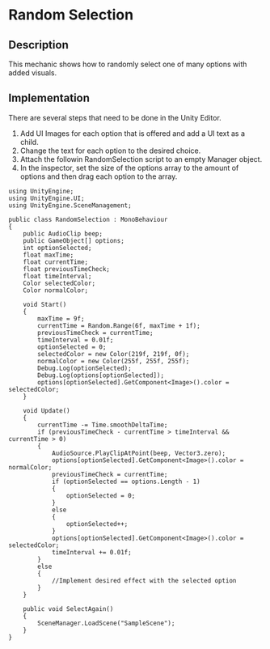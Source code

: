 # Random Selection

## Description
This mechanic shows how to randomly select one of many options with added visuals.

## Implementation
There are several steps that need to be done in the Unity Editor.

   1. Add UI Images for each option that is offered and add a UI text as a child.
   2. Change the text for each option to the desired choice.
   3. Attach the followin RandomSelection script to an empty Manager object.
   4. In the inspector, set the size of the options array to the amount of options and then drag each option to the array.
    

    using UnityEngine;
    using UnityEngine.UI;
    using UnityEngine.SceneManagement;

    public class RandomSelection : MonoBehaviour
    {
        public AudioClip beep;
        public GameObject[] options;
        int optionSelected;
        float maxTime;
        float currentTime;
        float previousTimeCheck;
        float timeInterval;
        Color selectedColor;
        Color normalColor;

        void Start()
        {
            maxTime = 9f;
            currentTime = Random.Range(6f, maxTime + 1f);
            previousTimeCheck = currentTime;
            timeInterval = 0.01f;
            optionSelected = 0;
            selectedColor = new Color(219f, 219f, 0f);
            normalColor = new Color(255f, 255f, 255f);
            Debug.Log(optionSelected);
            Debug.Log(options[optionSelected]);
            options[optionSelected].GetComponent<Image>().color = selectedColor;
        }

        void Update()
        {
            currentTime -= Time.smoothDeltaTime;
            if (previousTimeCheck - currentTime > timeInterval && currentTime > 0)
            {
                AudioSource.PlayClipAtPoint(beep, Vector3.zero);
                options[optionSelected].GetComponent<Image>().color = normalColor;
                previousTimeCheck = currentTime;
                if (optionSelected == options.Length - 1)
                {
                    optionSelected = 0;
                }
                else
                {
                    optionSelected++;
                }
                options[optionSelected].GetComponent<Image>().color = selectedColor;
                timeInterval += 0.01f;
            }
            else
            {
                //Implement desired effect with the selected option
            }
        }

        public void SelectAgain()
        {
            SceneManager.LoadScene("SampleScene");
        }
    }
